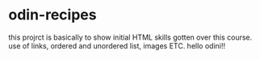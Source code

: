 # odin-recipes
this projrct is basically to show initial HTML skills gotten over this course. use of links, ordered and unordered list, images ETC.
hello odini!!